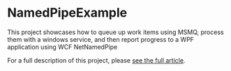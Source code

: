 # NamedPipeExample
This project showcases how to queue up work items using MSMQ, process them with a windows service, and then report progress to a WPF application using WCF NetNamedPipe

For a full description of this project, please <a href="http://www.codeproject.com/Articles/846586/Queuing-Windows-Services-work-items-using-MSMQ-and" target="_blank">see the full article</a>.
